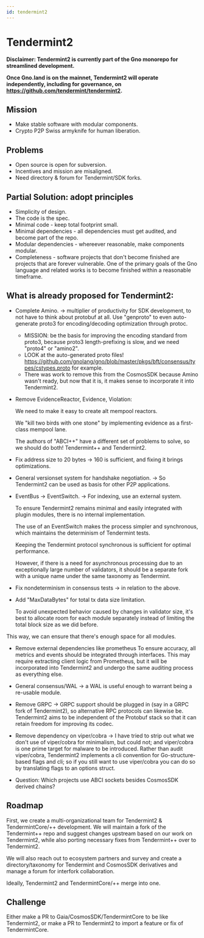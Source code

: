 ```yaml
---
id: tendermint2
---
```


# Tendermint2

**Disclaimer: Tendermint2 is currently part of the Gno monorepo for streamlined development.**

**Once Gno.land is on the mainnet, Tendermint2 will operate independently, including for governance, on https://github.com/tendermint/tendermint2.**

## Mission

* Make stable software with modular components.
* Crypto P2P Swiss armyknife for human liberation.

## Problems

* Open source is open for subversion.
* Incentives and mission are misaligned.
* Need directory & forum for Tendermint/SDK forks.

## Partial Solution: adopt principles

* Simplicity of design.
* The code is the spec.
* Minimal code - keep total footprint small.
* Minimal dependencies - all dependencies must get audited, and become part of
  the repo.
* Modular dependencies - whereever reasonable, make components modular.
* Completeness - software projects that don't become finished are projects
  that are forever vulnerable. One of the primary goals of the Gno language
  and related works is to become finished within a reasonable timeframe.

## What is already proposed for Tendermint2:

* Complete Amino. -> multiplier of productivity for SDK development, to not
  have to think about protobuf at all. Use "genproto" to even auto-generate
  proto3 for encoding/decoding optimization through protoc.
    - MISSION: be the basis for improving the encoding standard from proto3, because
      proto3 length-prefixing is slow, and we need "proto4" or "amino2".
    - LOOK at the auto-generated proto files!
      https://github.com/gnolang/gno/blob/master/pkgs/bft/consensus/types/cstypes.proto
      for example.
    - There was work to remove this from the CosmosSDK because
      Amino wasn't ready, but now that it is, it makes sense to incorporate it into
      Tendermint2.


* Remove EvidenceReactor, Evidence, Violation:
  
    We need to make it easy to create alt mempool reactors.

  We "kill two birds with one stone" by implementing evidence as a first-class mempool lane.

  The authors of "ABCI++" have a different set of problems to solve, so we should do both! Tendermint++
  and Tendermint2.


* Fix address size to 20 bytes -> 160 is sufficient, and fixing it brings optimizations.


* General versionset system for handshake negotiation. -> So Tendermint2 can be
  used as basis for other P2P applications.


* EventBus -> EventSwitch. -> For indexing, use an external system.

    To ensure Tendermint2 remains minimal and easily integrated with plugin modules, there is no internal implementation.

  The use of an EventSwitch makes the process simpler and synchronous, which maintains the determinism of Tendermint tests.

  Keeping the Tendermint protocol synchronous is sufficient for optimal performance.

  However, if there is a need for asynchronous processing due to an exceptionally large number of validators, it should be a separate fork with a unique name under the same taxonomy as Tendermint.


* Fix nondeterminism in consensus tests -> in relation to the above.

* Add "MaxDataBytes" for total tx data size limitation.

  To avoid unexpected behavior caused by changes in validator size, it's best to allocate room for each module separately instead of limiting the total block size as we did before. 

This way, we can ensure that there's enough space for all modules.

* Remove external dependencies like prometheus
  To ensure accuracy, all metrics and events should be integrated through interfaces. This may require extracting client logic from Prometheus, but it will be incorporated into Tendermint2 and undergo the same auditing process as everything else.

* General consensus/WAL -> a WAL is useful enough to warrant being a re-usable
  module.

* Remove GRPC -> GRPC support should be plugged in (say in a GRPC fork of
  Tendermint2), so alternative RPC protocols can likewise be. Tendermint2 aims
  to be independent of the Protobuf stack so that it can retain freedom for
  improving its codec.

* Remove dependency on viper/cobra -> I have tried to strip out what we don't
  use of viper/cobra for minimalism, but could not; and viper/cobra is one
  prime target for malware to be introduced. Rather than audit viper/cobra,
  Tendermint2 implements a cli convention for Go-structure-based flags and cli;
  so if you still want to use viper/cobra you can do so by translating flags to
  an options struct.

* Question: Which projects use ABCI sockets besides CosmosSDK derived chains?

## Roadmap

First, we create a multi-organizational team for Tendermint2 &
TendermintCore/++ development. We will maintain a fork of the Tendermint++ repo
and suggest changes upstream based on our work on Tendermint2, while also
porting necessary fixes from Tendermint++ over to Tendermint2.

We will also reach out to ecosystem partners and survey and create a
directory/taxonomy for Tendermint and CosmosSDK derivatives and manage a forum
for interfork collaboration.

Ideally, Tendermint2 and TendermintCore/++ merge into one.

## Challenge

Either make a PR to Gaia/CosmosSDK/TendermintCore to be like Tendermint2, or
make a PR to Tendermint2 to import a feature or fix of TendermintCore.
